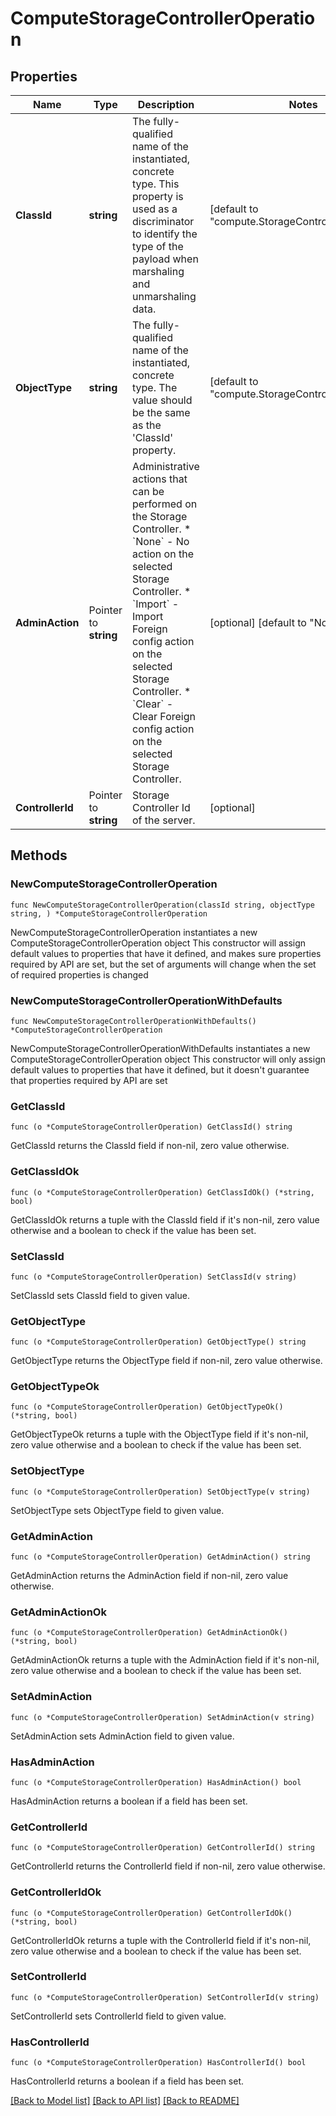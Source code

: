 # ComputeStorageControllerOperation

## Properties

Name | Type | Description | Notes
------------ | ------------- | ------------- | -------------
**ClassId** | **string** | The fully-qualified name of the instantiated, concrete type. This property is used as a discriminator to identify the type of the payload when marshaling and unmarshaling data. | [default to "compute.StorageControllerOperation"]
**ObjectType** | **string** | The fully-qualified name of the instantiated, concrete type. The value should be the same as the &#39;ClassId&#39; property. | [default to "compute.StorageControllerOperation"]
**AdminAction** | Pointer to **string** | Administrative actions that can be performed on the Storage Controller. * &#x60;None&#x60; - No action on the selected Storage Controller. * &#x60;Import&#x60; - Import Foreign config action on the selected Storage Controller. * &#x60;Clear&#x60; - Clear Foreign config action on the selected Storage Controller. | [optional] [default to "None"]
**ControllerId** | Pointer to **string** | Storage Controller Id of the server. | [optional] 

## Methods

### NewComputeStorageControllerOperation

`func NewComputeStorageControllerOperation(classId string, objectType string, ) *ComputeStorageControllerOperation`

NewComputeStorageControllerOperation instantiates a new ComputeStorageControllerOperation object
This constructor will assign default values to properties that have it defined,
and makes sure properties required by API are set, but the set of arguments
will change when the set of required properties is changed

### NewComputeStorageControllerOperationWithDefaults

`func NewComputeStorageControllerOperationWithDefaults() *ComputeStorageControllerOperation`

NewComputeStorageControllerOperationWithDefaults instantiates a new ComputeStorageControllerOperation object
This constructor will only assign default values to properties that have it defined,
but it doesn't guarantee that properties required by API are set

### GetClassId

`func (o *ComputeStorageControllerOperation) GetClassId() string`

GetClassId returns the ClassId field if non-nil, zero value otherwise.

### GetClassIdOk

`func (o *ComputeStorageControllerOperation) GetClassIdOk() (*string, bool)`

GetClassIdOk returns a tuple with the ClassId field if it's non-nil, zero value otherwise
and a boolean to check if the value has been set.

### SetClassId

`func (o *ComputeStorageControllerOperation) SetClassId(v string)`

SetClassId sets ClassId field to given value.


### GetObjectType

`func (o *ComputeStorageControllerOperation) GetObjectType() string`

GetObjectType returns the ObjectType field if non-nil, zero value otherwise.

### GetObjectTypeOk

`func (o *ComputeStorageControllerOperation) GetObjectTypeOk() (*string, bool)`

GetObjectTypeOk returns a tuple with the ObjectType field if it's non-nil, zero value otherwise
and a boolean to check if the value has been set.

### SetObjectType

`func (o *ComputeStorageControllerOperation) SetObjectType(v string)`

SetObjectType sets ObjectType field to given value.


### GetAdminAction

`func (o *ComputeStorageControllerOperation) GetAdminAction() string`

GetAdminAction returns the AdminAction field if non-nil, zero value otherwise.

### GetAdminActionOk

`func (o *ComputeStorageControllerOperation) GetAdminActionOk() (*string, bool)`

GetAdminActionOk returns a tuple with the AdminAction field if it's non-nil, zero value otherwise
and a boolean to check if the value has been set.

### SetAdminAction

`func (o *ComputeStorageControllerOperation) SetAdminAction(v string)`

SetAdminAction sets AdminAction field to given value.

### HasAdminAction

`func (o *ComputeStorageControllerOperation) HasAdminAction() bool`

HasAdminAction returns a boolean if a field has been set.

### GetControllerId

`func (o *ComputeStorageControllerOperation) GetControllerId() string`

GetControllerId returns the ControllerId field if non-nil, zero value otherwise.

### GetControllerIdOk

`func (o *ComputeStorageControllerOperation) GetControllerIdOk() (*string, bool)`

GetControllerIdOk returns a tuple with the ControllerId field if it's non-nil, zero value otherwise
and a boolean to check if the value has been set.

### SetControllerId

`func (o *ComputeStorageControllerOperation) SetControllerId(v string)`

SetControllerId sets ControllerId field to given value.

### HasControllerId

`func (o *ComputeStorageControllerOperation) HasControllerId() bool`

HasControllerId returns a boolean if a field has been set.


[[Back to Model list]](../README.md#documentation-for-models) [[Back to API list]](../README.md#documentation-for-api-endpoints) [[Back to README]](../README.md)


